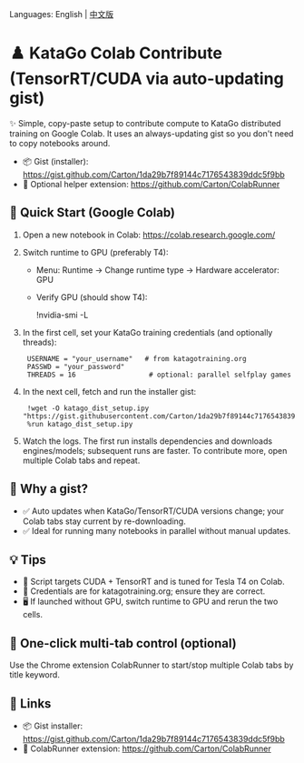 ﻿Languages: English | [中文版](README.zh-CN.md)

# ♟️ KataGo Colab Contribute (TensorRT/CUDA via auto-updating gist)

✨ Simple, copy-paste setup to contribute compute to KataGo distributed training on Google Colab. It uses an always-updating gist so you don't need to copy notebooks around.

- 📦 Gist (installer): https://gist.github.com/Carton/1da29b7f89144c7176543839ddc5f9bb
- 🧩 Optional helper extension: https://github.com/Carton/ColabRunner

## 🚀 Quick Start (Google Colab)

1. Open a new notebook in Colab: https://colab.research.google.com/
2. Switch runtime to GPU (preferably T4):
   - Menu: Runtime -> Change runtime type -> Hardware accelerator: GPU
   - Verify GPU (should show T4):

        !nvidia-smi -L

3. In the first cell, set your KataGo training credentials (and optionally threads):

        USERNAME = "your_username"   # from katagotraining.org
        PASSWD = "your_password"
        THREADS = 16                  # optional: parallel selfplay games

4. In the next cell, fetch and run the installer gist:

        !wget -O katago_dist_setup.ipy "https://gist.githubusercontent.com/Carton/1da29b7f89144c7176543839ddc5f9bb/raw/katago_dist_setup.ipy"
        %run katago_dist_setup.ipy

5. Watch the logs. The first run installs dependencies and downloads engines/models; subsequent runs are faster. To contribute more, open multiple Colab tabs and repeat.

## 🤔 Why a gist?
- ✅ Auto updates when KataGo/TensorRT/CUDA versions change; your Colab tabs stay current by re-downloading.
- ✅ Ideal for running many notebooks in parallel without manual updates.

## 💡 Tips
- 🎯 Script targets CUDA + TensorRT and is tuned for Tesla T4 on Colab.
- 🔐 Credentials are for katagotraining.org; ensure they are correct.
- 🖥️ If launched without GPU, switch runtime to GPU and rerun the two cells.

## 🧰 One-click multi-tab control (optional)
Use the Chrome extension ColabRunner to start/stop multiple Colab tabs by title keyword.

## 🔗 Links
- 📦 Gist installer: https://gist.github.com/Carton/1da29b7f89144c7176543839ddc5f9bb
- 🧩 ColabRunner extension: https://github.com/Carton/ColabRunner
